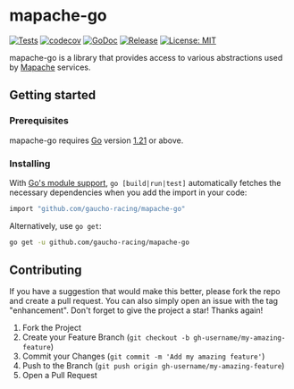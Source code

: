 # mapache-go

[![Tests](https://github.com/Gaucho-Racing/mapache-go/actions/workflows/test.yml/badge.svg)](https://github.com/Gaucho-Racing/mapache-go/actions/workflows/test.yml)
[![codecov](https://codecov.io/gh/Gaucho-Racing/mapache-go/graph/badge.svg?token=rwjYzu27qX)](https://codecov.io/gh/Gaucho-Racing/mapache-go)
[![GoDoc](https://pkg.go.dev/badge/github.com/gaucho-racing/mapache-go?status.svg)](https://pkg.go.dev/github.com/gaucho-racing/mapache-go?tab=doc)
[![Release](https://img.shields.io/github/release/gaucho-racing/mapache-go.svg?style=flat-square)](https://github.com/gaucho-racing/mapache-go/releases)
[![License: MIT](https://img.shields.io/badge/License-MIT-yellow.svg)](https://opensource.org/licenses/MIT)

mapache-go is a library that provides access to various abstractions used by [Mapache](https://github.com/gaucho-racing/mapache) services.

## Getting started

### Prerequisites

mapache-go requires [Go](https://go.dev/) version [1.21](https://go.dev/doc/devel/release#go1.21.0) or above.

### Installing

With [Go's module support](https://go.dev/wiki/Modules#how-to-use-modules), `go [build|run|test]` automatically fetches the necessary dependencies when you add the import in your code:

```sh
import "github.com/gaucho-racing/mapache-go"
```

Alternatively, use `go get`:

```sh
go get -u github.com/gaucho-racing/mapache-go
```

## Contributing

If you have a suggestion that would make this better, please fork the repo and create a pull request. You can also simply open an issue with the tag "enhancement".
Don't forget to give the project a star! Thanks again!

1. Fork the Project
2. Create your Feature Branch (`git checkout -b gh-username/my-amazing-feature`)
3. Commit your Changes (`git commit -m 'Add my amazing feature'`)
4. Push to the Branch (`git push origin gh-username/my-amazing-feature`)
5. Open a Pull Request